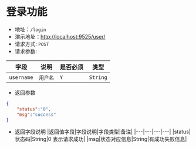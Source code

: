 # 登录功能
* 地址：`/login`
* 演示地址：[http://localhost:9525/user/](http://localhost:9525/user/)
* 请求方式: `POST`
* 请求参数:

|字段|说明|是否必须|类型|
|---|---|---|---|
|`username`|`用户名`|`Y`|`String`|

* 返回参数
``` JSON
{
    "status":"0",
    "msg":"success"
}
```

* 返回字段说明
|返回值字段|字段说明|字段类型|备注|
|---|---|---|---|
|status|状态码|String|0 表示请求成功|
|msg|状态对应信息|String|有成功失败信息|

